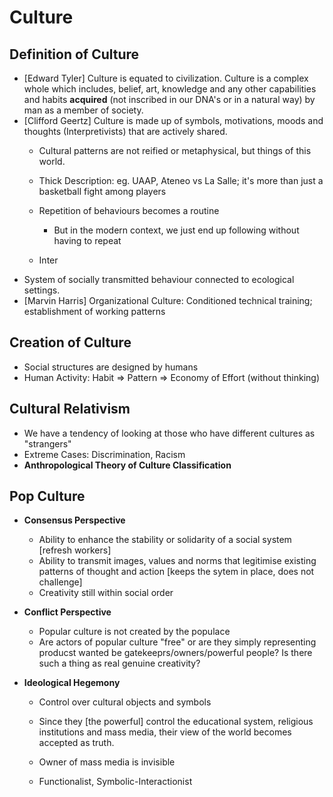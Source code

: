 # Culture

## Definition of Culture
* [Edward Tyler] Culture is equated to civilization. Culture is a complex whole which includes, belief, art, knowledge and any other capabilities and habits **acquired** (not inscribed in our DNA's or in a natural way) by man as a member of society.
* [Clifford Geertz] Culture is made up of symbols, motivations, moods and thoughts (Interpretivists) that are actively shared.
  * Cultural patterns are not reified or metaphysical, but things of this world.
  * Thick Description: eg. UAAP, Ateneo vs La Salle; it's more than just a basketball fight among players
  * Repetition of behaviours becomes a routine
    * But in the modern context, we just end up following without having to repeat

  * Inter
* System of socially transmitted behaviour connected to ecological settings. 
* [Marvin Harris] Organizational Culture: Conditioned technical training; establishment of working patterns

## Creation of Culture
* Social structures are designed by humans
* Human Activity: Habit => Pattern => Economy of Effort (without thinking)

## Cultural Relativism
* We have a tendency of looking at those who have different cultures as "strangers"
* Extreme Cases: Discrimination, Racism
* **Anthropological Theory of Culture Classification**

## Pop Culture
* **Consensus Perspective**
  * Ability to enhance the stability or solidarity of a social system [refresh workers]
  * Ability to transmit images, values and norms that legitimise existing patterns of thought and action [keeps the sytem in place, does not challenge]
  * Creativity still within social order
* **Conflict Perspective**
  * Popular culture is not created by the populace
  * Are actors of popular culture "free" or are they simply representing producst wanted be gatekeeprs/owners/powerful people? Is there such a thing as real genuine creativity?

* **Ideological Hegemony**
  * Control over cultural objects and symbols
  * Since they [the powerful] control the educational system, religious institutions and mass media, their view of the world becomes accepted as truth.
  * Owner of mass media is invisible

  * Functionalist, Symbolic-Interactionist